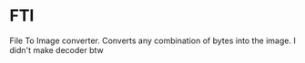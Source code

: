 # FTI
File To Image converter. Converts any combination of bytes into the image. I didn't make decoder btw

